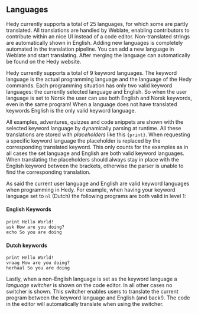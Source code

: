 ## Languages

Hedy currently supports a total of 25 languages, for which some are partly translated.
All translations are handled by Weblate, enabling contributors to contribute within an nice UI instead of a code editor.
Non-translated strings are automatically shown in English. Adding new languages is completely automated in the translation pipeline.
You can add a new language in Weblate and start translating. After merging the language can automatically be found on the Hedy website.

Hedy currently supports a total of 9 keyword languages. The keyword language is the actual programming language and the language of the Hedy commands.
Each programming situation has only two valid keyword languages: the currently selected language and English. So when the user language is set to Norsk the user can use both English and Norsk keywords, even in the same program!
When a language does not have translated keywords English is the only valid keyword language.

All examples, adventures, quizzes and code snippets are shown with the selected keyword language by dynamically parsing at runtime.
All these translations are stored with _placeholders_ like this `{print}`.
When requesting a specific keyword language the placeholder is replaced by the corresponding translated keyword.
This only counts for the examples as in all cases the set language and English are both valid keyword languages.
When translating the placeholders should always stay in place with the English keyword between the brackets, otherwise the parser is unable to find the corresponding translation.

As said the current user language and English are valid keyword languages when programming in Hedy.
For example, when having your keyword language set to `nl` (Dutch) the following programs are both valid in level 1:

#### English Keywords

```
print Hello World!
ask How are you doing?
echo So you are doing 
```

#### Dutch keywords

```
print Hello World!
vraag How are you doing?
herhaal So you are doing 
```

Lastly, when a non-English language is set as the keyword language a _language switcher_ is shown on the code editor.
In all other cases no switcher is shown.
This switcher enables users to translate the current program between the keyword language and English (and back!).
The code in the editor will automatically translate when using the switcher.
